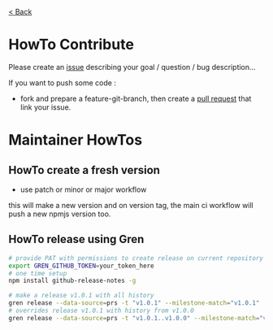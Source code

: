 [ < Back](../README.md)

# HowTo Contribute

Please create an [issue](https://github.com/boly38/node-mongotools/issues) describing your goal / question / bug description...

If you want to push some code :
- fork and prepare a feature-git-branch, then create a [pull request](https://github.com/boly38/node-mongotools/pulls) that link your issue.

# Maintainer HowTos
## HowTo create a fresh version
- use patch or minor or major workflow

this will make a new version and on version tag, the main ci workflow will push a new npmjs version too.

## HowTo release using Gren

```bash
# provide PAT with permissions to create release on current repository
export GREN_GITHUB_TOKEN=your_token_here
# one time setup
npm install github-release-notes -g

# make a release v1.0.1 with all history
gren release --data-source=prs -t "v1.0.1" --milestone-match="v1.0.1"
# overrides release v1.0.1 with history from v1.0.0
gren release --data-source=prs -t "v1.0.1..v1.0.0" --milestone-match="v1.0.1" --override
```
